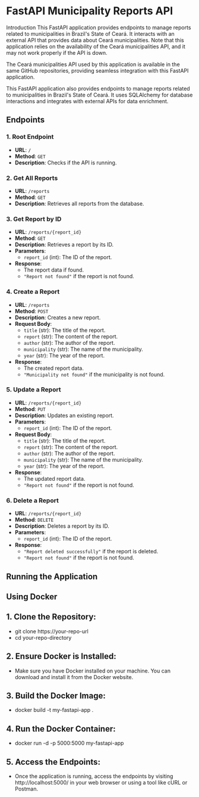 # FastAPI Municipality Reports API

Introduction
This FastAPI application provides endpoints to manage reports related to municipalities in Brazil's State of Ceará. It interacts with an external API that provides data about Ceará municipalities. Note that this application relies on the availability of the Ceará municipalities API, and it may not work properly if the API is down.

The Ceará municipalities API used by this application is available in the same GitHub repositories, providing seamless integration with this FastAPI application.

This FastAPI application also provides endpoints to manage reports related to municipalities in Brazil's State of Ceará. It uses SQLAlchemy for database interactions and integrates with external APIs for data enrichment.


## Endpoints

### 1. Root Endpoint
- **URL**: `/`
- **Method**: `GET`
- **Description**: Checks if the API is running.

### 2. Get All Reports
- **URL**: `/reports`
- **Method**: `GET`
- **Description**: Retrieves all reports from the database.

### 3. Get Report by ID
- **URL**: `/reports/{report_id}`
- **Method**: `GET`
- **Description**: Retrieves a report by its ID.
- **Parameters**:
  - `report_id` (int): The ID of the report.
- **Response**:
  - The report data if found.
  - `"Report not found"` if the report is not found.

### 4. Create a Report
- **URL**: `/reports`
- **Method**: `POST`
- **Description**: Creates a new report.
- **Request Body**:
  - `title` (str): The title of the report.
  - `report` (str): The content of the report.
  - `author` (str): The author of the report.
  - `municipality` (str): The name of the municipality.
  - `year` (str): The year of the report.
- **Response**:
  - The created report data.
  - `"Municipality not found"` if the municipality is not found.

### 5. Update a Report
- **URL**: `/reports/{report_id}`
- **Method**: `PUT`
- **Description**: Updates an existing report.
- **Parameters**:
  - `report_id` (int): The ID of the report.
- **Request Body**:
  - `title` (str): The title of the report.
  - `report` (str): The content of the report.
  - `author` (str): The author of the report.
  - `municipality` (str): The name of the municipality.
  - `year` (str): The year of the report.
- **Response**:
  - The updated report data.
  - `"Report not found"` if the report is not found.

### 6. Delete a Report
- **URL**: `/reports/{report_id}`
- **Method**: `DELETE`
- **Description**: Deletes a report by its ID.
- **Parameters**:
  - `report_id` (int): The ID of the report.
- **Response**:
  - `"Report deleted successfully"` if the report is deleted.
  - `"Report not found"` if the report is not found.

## Running the Application

## Using Docker
## 1. Clone the Repository:
- git clone https://your-repo-url
- cd your-repo-directory

## 2. Ensure Docker is Installed:
- Make sure you have Docker installed on your machine. You can download and install it from the Docker website.

## 3. Build the Docker Image:
- docker build -t my-fastapi-app .

## 4. Run the Docker Container:
- docker run -d -p 5000:5000 my-fastapi-app

## 5. Access the Endpoints:
- Once the application is running, access the endpoints by visiting http://localhost:5000/ in your web browser or using a tool like cURL or Postman.

